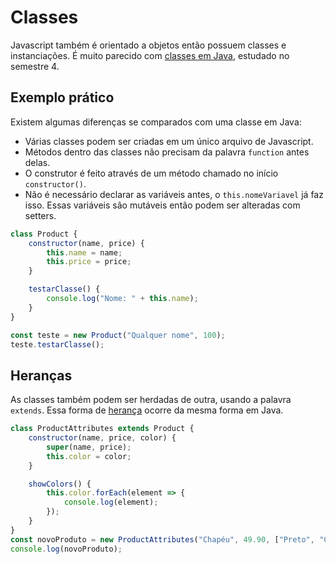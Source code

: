 # Classes

Javascript também é orientado a objetos então possuem classes e instanciações. É muito parecido com [classes em Java](../../../semestre-4/programacao-orientada-a-objetos/estrutura/classes.md), estudado no semestre 4.

## Exemplo prático

Existem algumas diferenças se comparados com uma classe em Java:

* Várias classes podem ser criadas em um único arquivo de Javascript.
* Métodos dentro das classes não precisam da palavra `function` antes delas.
* O construtor é feito através de um método chamado no início `constructor()`.
* Não é necessário declarar as variáveis antes, o `this.nomeVariavel` já faz isso. Essas variáveis são mutáveis então podem ser alteradas com setters.

```javascript
class Product {
    constructor(name, price) {
        this.name = name;
        this.price = price;
    }

    testarClasse() {
        console.log("Nome: " + this.name);
    }
}

const teste = new Product("Qualquer nome", 100);
teste.testarClasse();
```

## Heranças

As classes também podem ser herdadas de outra, usando a palavra `extends`. Essa forma de [herança](../../../semestre-4/programacao-orientada-a-objetos/pilares/heranca.md) ocorre da mesma forma em Java.

```javascript
class ProductAttributes extends Product {
    constructor(name, price, color) {
        super(name, price);
        this.color = color;
    }

    showColors() {
        this.color.forEach(element => {
            console.log(element);
        });
    }
}
const novoProduto = new ProductAttributes("Chapéu", 49.90, ["Preto", "Cinza", "Branco"]);
console.log(novoProduto);
```
